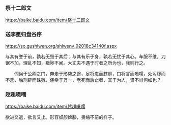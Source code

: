 ### 祭十二郎文
https://baike.baidu.com/item/祭十二郎文

### 送李愿归盘谷序
https://so.gushiwen.org/shiwenv_92018c34140f.aspx

与其有誉于前，孰若无毁于其后；与其有乐于身，孰若无忧于其心。车服不维，刀锯不加，理乱不知，黜陟不闻。大丈夫不遇于时者之所为也，我则行之。

　　伺候于公卿之门，奔走于形势之途，足将进而趑趄，口将言而嗫嚅，处污秽而不羞，触刑辟而诛戮，侥幸于万一，老死而后止者，其于为人，贤不肖何如也？

### 趑趄嗫嚅
https://baike.baidu.com/item/趑趄嗫嚅

欲进又退，欲言又止。形容奴颜婢膝，畏缩不前的样子。
